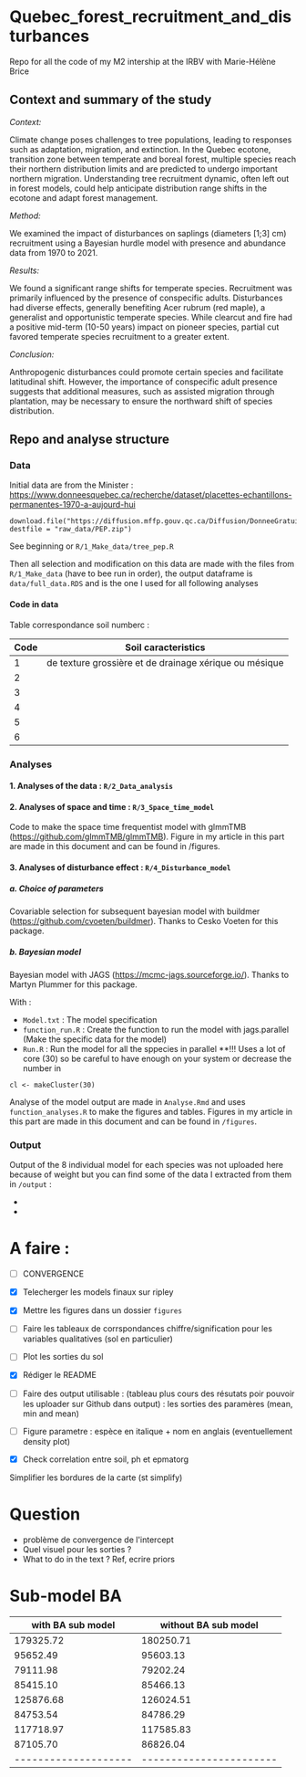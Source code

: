# Quebec_forest_recruitment_and_disturbances
 Repo for all the code of my M2 intership at the IRBV with Marie-Hélène Brice

## Context and summary of the study

*Context:* 

Climate change poses challenges to tree populations, leading to responses such as adaptation, migration, and extinction. In the Quebec ecotone, transition zone between temperate and boreal forest, multiple species reach their northern distribution limits and are predicted to undergo important northern migration. Understanding tree recruitment dynamic, often left out in forest models, could help anticipate distribution range shifts in the ecotone and adapt forest management.

*Method:* 

We examined the impact of disturbances on saplings (diameters [1;3] cm) recruitment using a Bayesian hurdle model with presence and abundance data from 1970 to 2021.

*Results:*

We found a significant range shifts for temperate species. Recruitment was primarily influenced by the presence of conspecific adults. Disturbances had diverse effects, generally benefiting Acer rubrum (red maple), a generalist and opportunistic temperate species. While clearcut and fire had a positive mid-term (10-50 years) impact on pioneer species, partial cut favored temperate species recruitment to a greater extent.

*Conclusion:*

Anthropogenic disturbances could promote certain species and facilitate latitudinal shift.  However, the importance of conspecific adult presence suggests that additional measures, such as assisted migration through plantation, may be necessary to ensure the northward shift of species distribution.


## Repo and analyse structure

### Data

Initial data are from the Minister : https://www.donneesquebec.ca/recherche/dataset/placettes-echantillons-permanentes-1970-a-aujourd-hui

```{r}
download.file("https://diffusion.mffp.gouv.qc.ca/Diffusion/DonneeGratuite/Foret/DONNEES_FOR_ECO_SUD/Placettes_permanentes/PEP_GPKG.zip", destfile = "raw_data/PEP.zip")
```

See beginning or `R/1_Make_data/tree_pep.R`

Then all selection and modification on this data are made with the files from
`R/1_Make_data` (have to bee run in order), the output dataframe is `data/full_data.RDS` and is the one I used for all following analyses

#### Code in data

Table correspondance soil numberc :

|Code | Soil caracteristics |
|-----|----------|
| 1 | de texture grossière et de drainage xérique ou mésique |
| 2 | 
| 3 | 
| 4 | 
| 5 | 
| 6 | 



### Analyses

#### 1. Analyses of the data : `R/2_Data_analysis`

#### 2. Analyses of space and time : `R/3_Space_time_model`

Code to make the space time frequentist model with glmmTMB (https://github.com/glmmTMB/glmmTMB).
Figure in my article in this part are made in this document and can be found in /figures.

#### 3. Analyses of disturbance effect : `R/4_Disturbance_model`

##### a. Choice of parameters

Covariable selection for subsequent bayesian model with buildmer (https://github.com/cvoeten/buildmer). Thanks to Cesko Voeten for this package.

##### b. Bayesian model

Bayesian model with JAGS (https://mcmc-jags.sourceforge.io/). Thanks to Martyn Plummer for this package.

With :
- `Model.txt` : The model specification
- `function_run.R` : Create the function to run the model with jags.parallel
(Make the specific data for the model)
- `Run.R` : Run the model for all the sppecies in parallel **!!! Uses a lot of core (30) so be careful to have enough on your system or decrease the number in

```{r}
cl <- makeCluster(30)
```

Analyse of the model output are made in `Analyse.Rmd` and uses `function_analyses.R` to make the figures and tables. Figures in my article in this part are made in this document and can be found in `/figures`.

### Output

Output of the 8 individual model for each species was not uploaded here because of weight but you can find some of the data I extracted from them in `/output` :

- 
- 


# A faire :

- [ ] CONVERGENCE






- [x] Telecherger les models finaux sur ripley
- [x] Mettre les figures dans un dossier `figures`
- [ ] Faire les tableaux de corrspondances chiffre/signification pour les variables qualitatives (sol en particulier)
- [ ] Plot les sorties du sol
- [x] Rédiger le README
- [ ] Faire des output utilisable : (tableau plus cours des résutats poir pouvoir les uploader sur Github dans output) : les sorties des paramères (mean, min and mean)
- [ ] Figure parametre : espèce en italique + nom en anglais (eventuellement density plot)
- [x] Check correlation entre soil, ph et epmatorg


Simplifier les bordures de la carte (st simplify)

# Question

- problème de convergence de l'intercept
- Quel visuel pour les sorties ?
- What to do in the text ? Ref, ecrire priors

# Sub-model BA

| with BA sub model  |  without BA sub model |
|--------------------|-----------------------|
|        179325.72   |             180250.71 |
|         95652.49   |              95603.13 |
|         79111.98   |              79202.24 |
|         85415.10   |              85466.13 |
|        125876.68   |             126024.51 |
|         84753.54   |              84786.29 |
|        117718.97   |             117585.83 |
|         87105.70   |              86826.04 |
|--------------------|-----------------------|